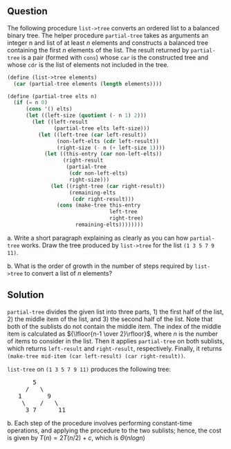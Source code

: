 Question
---
The following procedure `list->tree` converts an ordered list to a balanced binary tree. The helper procedure `partial-tree` takes as arguments an integer n and list of at least $n$ elements and constructs a balanced tree containing the first $n$ elements of the list. The result returned by `partial-tree` is a pair (formed with `cons`) whose `car` is the constructed tree and whose `cdr` is the list of elements not included in the tree.

```scheme
(define (list->tree elements)
  (car (partial-tree elements (length elements))))

(define (partial-tree elts n)
  (if (= n 0)
      (cons '() elts)
      (let ((left-size (quotient (- n 1) 2)))
        (let ((left-result
               (partial-tree elts left-size)))
          (let ((left-tree (car left-result))
                (non-left-elts (cdr left-result))
                (right-size (- n (+ left-size 1))))
            (let ((this-entry (car non-left-elts))
                  (right-result
                   (partial-tree
                    (cdr non-left-elts)
                    right-size)))
              (let ((right-tree (car right-result))
                    (remaining-elts
                     (cdr right-result)))
                (cons (make-tree this-entry
                                 left-tree
                                 right-tree)
                      remaining-elts))))))))
```
a. Write a short paragraph explaining as clearly as you can how `partial-tree` works. Draw the tree produced by `list->tree` for the list `(1 3 5 7 9 11)`.

b. What is the order of growth in the number of steps required by `list->tree` to convert a list of $n$ elements?

Solution
---
`partial-tree` divides the given list into three parts, 1) the first half of the list, 2) the middle item of the list, and 3) the second half of the list. Note that both of the sublists do not contain the middle item. The index of the middle item is calculated as ${\lfloor{n-1 \over 2}\rfloor}$, where $n$ is the number of items to consider in the list. Then it applies `partial-tree` on both sublists, which returns `left-result` and `right-result`, respectively. Finally, it returns `(make-tree mid-item (car left-result) (car right-result))`.

`list-tree` on `(1 3 5 7 9 11)` produces the following tree:
<pre>
       5
     /   \
   1       9
    \    /   \
     3 7      11
</pre>

b. Each step of the procedure involves performing constant-time operations, and applying the procedure to the two sublists; hence, the cost is given by $T(n) = 2T(n/2) + c$, which is $\Theta(nlogn)$